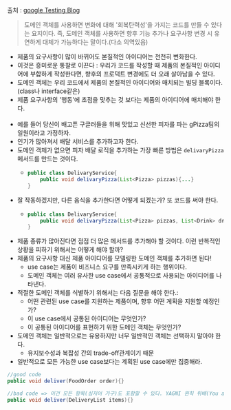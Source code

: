 출처 : [google Testing Blog](https://testing.googleblog.com/2025/01/arrange-your-code-to-communicate-data.html)

> 도메인 객체를 사용하면 변화에 대해 '회복탄력성'을 가지는 코드를 만들 수 있다는 요지이다. 즉, 도메인 객체를 사용하면 향후 기능 추가나 요구사항 변경 시 유연하게 대체가 가능하다는 말이다.(다소 의역있음)

- 제품의 요구사항이 많이 바뀌어도 본질적인 아이디어는 천천히 변화한다.
- 이것은 흥미로운 통찰로 이끈다 : 우리가 코드를 작성할 때 제품의 본질적인 아이디어에 부합하게 작성한다면, 향후의 프로덕트 변경에도 더 오래 살아남을 수 있다.
- 도메인 객체는 우리 코드에서 제품의 본질적인 아이디어와 매치되는 빌딩 블록이다.(class나 interface같은)
- 제품 요구사항의 '행동'에 초점을 맞추는 것 보다는 제품의 아이디어에 매치해야 한다.
<br><br>
- 예를 들어 당신이 배고픈 구글러들을 위해 맛있고 신선한 피자를 파는 gPizza팀의 일원이라고 가정하자.
- 인기가 많아져서 배달 서비스를 추가하고자 한다.
- 도메인 객체가 없으면 피자 배달 로직을 추가하는 가장 빠른 방법은 ```delivaryPizza```메서드를 만드는 것이다.
  - ````java
    public class DelivaryService{
        public void delivaryPizza(List<Pizza> pizzas){...}
    }
    ````
- 잘 작동하겠지만, 다른 음식을 추가한다면 어떻게 되겠는가? 또 코드를 써야 한다.
  - ````java
    public class DelivaryService{
        public void delivaryPizza(List<Pizza> pizzas, List<Drink> drinks){...}
    }
    ````
- 제품 종류가 많아진다면 점점 더 많은 메서드를 추가해야 할 것이다. 이런 반복적인 상황을 피하기 위해서는 어떻게 해야 할까?
- 제품의 요구사항 대신 제품 아이디어를 모델링한 도메인 객체를 추가하면 된다!
  - use case는 제품이 비즈니스 요구를 만족시키게 하는 행위이다.
  - 도메인 객체는 여러 유사한 use case에서 공통적으로 사용되는 아이디어를 나타낸다.
- 적절한 도메인 객체를 식별하기 위해서는 다음 질문을 해야 한다.:
  - 어떤 관련된 use case를 지원하는 제품이며, 향후 어떤 계획을 지원할 예정인가?
  - 이 use case에서 공통된 아이디어는 무엇인가?
  - 이 공통된 아이디어를 표현하기 위한 도메인 객체는 무엇인가?
- 도메인 객체는 일반적으로는 유용하지만 너무 일반적인 객체는 선택하지 말아야 한다.
  - 유지보수성과 복잡성 간의 trade-off관계이기 때문
- 일반적으로 모든 가능한 use case보다는 계획된 use case에만 집중해라.

```java
//good code
public void deliver(FoodOrder order){}

//bad code => 이건 모든 항목(심지어 가구)도 포함할 수 있다. YAGNI 원칙 위배(You aren't gonna need it)
public void deliver(DeliveryList items){}
```